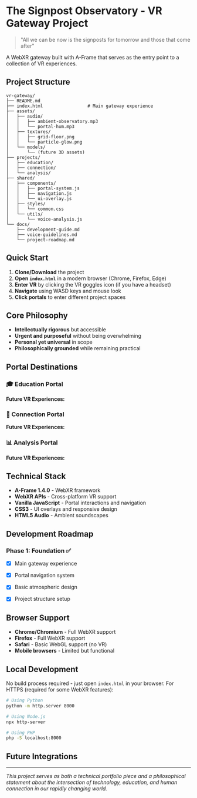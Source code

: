# The Signpost Observatory - VR Gateway Project

> "All we can be now is the signposts for tomorrow and those that come after"

A WebXR gateway built with A-Frame that serves as the entry point to a collection of VR experiences.

## Project Structure

```
vr-gateway/
├── README.md
├── index.html                 # Main gateway experience
├── assets/
│   ├── audio/
│   │   ├── ambient-observatory.mp3
│   │   └── portal-hum.mp3
│   ├── textures/
│   │   ├── grid-floor.png
│   │   └── particle-glow.png
│   └── models/
│       └── (future 3D assets)
├── projects/
│   ├── education/
│   ├── connection/
│   └── analysis/
├── shared/
│   ├── components/
│   │   ├── portal-system.js
│   │   ├── navigation.js
│   │   └── ui-overlay.js
│   ├── styles/
│   │   └── common.css
│   └── utils/
│       └── voice-analysis.js
└── docs/
    ├── development-guide.md
    ├── voice-guidelines.md
    └── project-roadmap.md
```

## Quick Start

1. **Clone/Download** the project
2. **Open `index.html`** in a modern browser (Chrome, Firefox, Edge)
3. **Enter VR** by clicking the VR goggles icon (if you have a headset)
4. **Navigate** using WASD keys and mouse look
5. **Click portals** to enter different project spaces

## Core Philosophy
- **Intellectually rigorous** but accessible
- **Urgent and purposeful** without being overwhelming  
- **Personal yet universal** in scope
- **Philosophically grounded** while remaining practical

## Portal Destinations

### 🎓 Education Portal
**Future VR Experiences:**


### 🤝 Connection Portal
**Future VR Experiences:**

### 📊 Analysis Portal
**Future VR Experiences:**


## Technical Stack

- **A-Frame 1.4.0** - WebXR framework
- **WebXR APIs** - Cross-platform VR support
- **Vanilla JavaScript** - Portal interactions and navigation
- **CSS3** - UI overlays and responsive design
- **HTML5 Audio** - Ambient soundscapes

## Development Roadmap

### Phase 1: Foundation ✅
- [x] Main gateway experience
- [x] Portal navigation system
- [x] Basic atmospheric design
- [x] Project structure setup


## Browser Support

- **Chrome/Chromium** - Full WebXR support
- **Firefox** - Full WebXR support  
- **Safari** - Basic WebGL support (no VR)
- **Mobile browsers** - Limited but functional

## Local Development

No build process required - just open `index.html` in your browser. For HTTPS (required for some WebXR features):

```bash
# Using Python
python -m http.server 8000

# Using Node.js
npx http-server

# Using PHP
php -S localhost:8000
```

## Future Integrations

---

*This project serves as both a technical portfolio piece and a philosophical statement about the intersection of technology, education, and human connection in our rapidly changing world.*